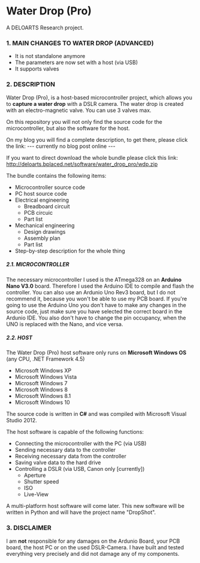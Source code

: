 # Water Drop (Pro)
A DELOARTS Research project.

### 1. MAIN CHANGES TO WATER DROP (ADVANCED)
- It is not standalone anymore
- The parameters are now set with a host (via USB)
- It supports valves

### 2. DESCRIPTION
Water Drop (Pro), is a host-based microcontroller project, which allows you to **capture a water drop** with a DSLR camera.
The water drop is created with an electro-magnetic valve. You can use 3 valves max.

On this repository you will not only find the source code for the microcontroller, but also the
software for the host.

On my blog you will find a complete description, to get there, please click the link: --- currently no blog post online ---

If you want to direct download the whole bundle please click this link: http://deloarts.bplaced.net/software/water_drop_pro/wdp.zip

The bundle contains the following items:
- Microcontroller source code
- PC host source code 
- Electrical engineering
  - Breadboard circuit
  - PCB circuic
  - Part list
- Mechanical engineering
  - Design drawings
  - Assembly plan
  - Part list
- Step-by-step description for the whole thing

##### 2.1. MICROCONTROLLER
The necessary microcontroller I used is the ATmega328 on an **Arduino Nano V3.0** board. Therefore I used the Arduino IDE to compile and flash the controller.
You can also use an Ardunio Uno Rev3 board, but I do not recommend it, because you won't be able to use my PCB board.
If you're going to use the Arduino Uno you don't have to make any changes in the source code, just make sure you have selected the correct board in the Ardunio IDE.
You also don't have to change the pin occupancy, when the UNO is replaced with the Nano, and vice versa.

##### 2.2. HOST
The Water Drop (Pro) host software only runs on **Microsoft Windows OS** (any CPU, .NET Framework 4.5)
- Microsoft Windows XP
- Microsoft Windows Vista
- Microsoft Windows 7
- Microsoft Windows 8
- Microsoft Windows 8.1
- Microsoft Windows 10

The source code is written in **C#** and was compiled with Microsoft Visual Studio 2012.

The host software is capable of the following functions:
- Connecting the microcontroller with the PC (via USB)
- Sending necessary data to the controller
- Receiving necessary data from the controller
- Saving valve data to the hard drive
- Controlling a DSLR (via USB, Canon only [currently])
  - Aperture
  - Shutter speed
  - ISO
  - Live-View

A multi-platform host software will come later. This new software will be written in Python and will have the project name "DropShot".

### 3. DISCLAIMER
I am **not** responsible for any damages on the Ardunio Board, your PCB board, the host PC or on the used DSLR-Camera.
I have built and tested everything very precisely and did not damage any of my components.